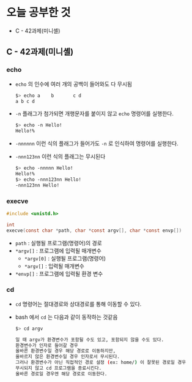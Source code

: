 # 오늘 공부한 것

- C - 42과제(미니셸)

## C - 42과제(미니셸)

### echo

- `echo` 의 인수에 여러 개의 공백이 들어와도 다 무시됨
    
    ```bash
    $> echo a    b       c d
    a b c d
    ```
    
- `-n` 플래그가 첨가되면 개행문자를 붙이지 않고 `echo` 명령어를 실행한다.
    
    ```bash
    $> echo -n Hello!
    Hello!%
    ```
    
- `-nnnnnn` 이런 식의 플래그가 들어가도 `-n` 로 인식하여 명령어를 실행한다.
- `-nnn123nn` 이런 식의 플래그는 무시된다
    
    ```bash
    $> echo -nnnnn Hello!
    Hello!%
    $> echo -nnn123nn Hello!
    -nnn123nn Hello!
    ```
    

### execve

```c
#include <unistd.h>

int
execve(const char *path, char *const argv[], char *const envp[])
```

- `path` : 실행될 프로그램(명령어)의 경로
- `*argv[]` : 프로그램에 입력될 매개변수
    - `*argv[0]` : 실행될 프로그램(명령어)
    - `*argv[]` : 입력될 매개변수
- `*envp[]` : 프로그램에 입력될 환경 변수

### cd

- `cd` 명령어는 절대경로와 상대경로를 통해 이동할 수 있다.
- bash 에서 `cd` 는 다음과 같이 동작하는 것같음
    
    ```bash
    $> cd argv
    
    일 때 argv가 환경변수가 포함될 수도 있고, 포함되지 않을 수도 있다.
    환경변수가 인자로 들어갈 경우
    올바른 환경변수일 경우 해당 경로로 이동하지만,
    올바르지 않은 환경변수일 경우 인자로서 무시된다.
    그러나 환경변수가 아닌 직접적인 경로 설정 (ex: home/) 이 잘못된 경로일 경우
    무시되지 않고 cd 프로그램을 종료시킨다.
    올바른 경로일 경우엔 해당 경로로 이동한다.
    ```
